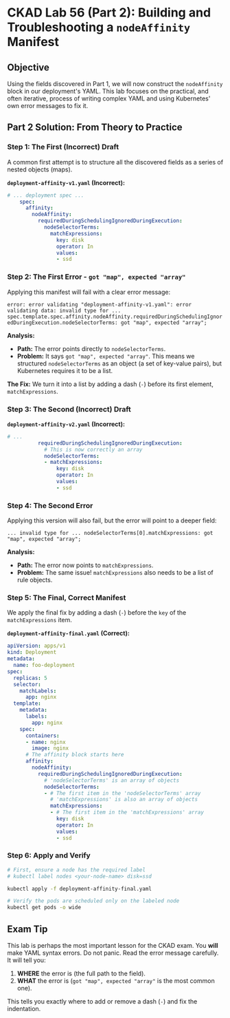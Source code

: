 # CKAD Lab 56 (Part 2): Building and Troubleshooting a `nodeAffinity` Manifest

## Objective
Using the fields discovered in Part 1, we will now construct the `nodeAffinity` block in our deployment's YAML. This lab focuses on the practical, and often iterative, process of writing complex YAML and using Kubernetes' own error messages to fix it.

## Part 2 Solution: From Theory to Practice

### Step 1: The First (Incorrect) Draft
A common first attempt is to structure all the discovered fields as a series of nested objects (maps).

**`deployment-affinity-v1.yaml` (Incorrect):**
```yaml
# ... deployment spec ...
    spec:
      affinity:
        nodeAffinity:
          requiredDuringSchedulingIgnoredDuringExecution:
            nodeSelectorTerms:
              matchExpressions:
                key: disk
                operator: In
                values:
                - ssd
```

### Step 2: The First Error - `got "map", expected "array"`
Applying this manifest will fail with a clear error message:

`error: error validating "deployment-affinity-v1.yaml": error validating data: invalid type for ... spec.template.spec.affinity.nodeAffinity.requiredDuringSchedulingIgnoredDuringExecution.nodeSelectorTerms: got "map", expected "array";`

**Analysis:**
-   **Path:** The error points directly to `nodeSelectorTerms`.
-   **Problem:** It says `got "map", expected "array"`. This means we structured `nodeSelectorTerms` as an object (a set of key-value pairs), but Kubernetes requires it to be a list.

**The Fix:** We turn it into a list by adding a dash (`-`) before its first element, `matchExpressions`.

### Step 3: The Second (Incorrect) Draft

**`deployment-affinity-v2.yaml` (Incorrect):**
```yaml
# ...
          requiredDuringSchedulingIgnoredDuringExecution:
            # This is now correctly an array
            nodeSelectorTerms:
            - matchExpressions:
                key: disk
                operator: In
                values:
                - ssd
```

### Step 4: The Second Error
Applying this version will also fail, but the error will point to a deeper field:

`... invalid type for ... nodeSelectorTerms[0].matchExpressions: got "map", expected "array";`

**Analysis:**
-   **Path:** The error now points to `matchExpressions`.
-   **Problem:** The same issue! `matchExpressions` also needs to be a list of rule objects.

### Step 5: The Final, Correct Manifest
We apply the final fix by adding a dash (`-`) before the `key` of the `matchExpressions` item.

**`deployment-affinity-final.yaml` (Correct):**
```yaml
apiVersion: apps/v1
kind: Deployment
metadata:
  name: foo-deployment
spec:
  replicas: 5
  selector:
    matchLabels:
      app: nginx
  template:
    metadata:
      labels:
        app: nginx
    spec:
      containers:
      - name: nginx
        image: nginx
      # The affinity block starts here
      affinity:
        nodeAffinity:
          requiredDuringSchedulingIgnoredDuringExecution:
            # 'nodeSelectorTerms' is an array of objects
            nodeSelectorTerms:
            - # The first item in the 'nodeSelectorTerms' array
              # 'matchExpressions' is also an array of objects
              matchExpressions:
              - # The first item in the 'matchExpressions' array
                key: disk
                operator: In
                values:
                - ssd
```

### Step 6: Apply and Verify
```bash
# First, ensure a node has the required label
# kubectl label nodes <your-node-name> disk=ssd

kubectl apply -f deployment-affinity-final.yaml

# Verify the pods are scheduled only on the labeled node
kubectl get pods -o wide
```

## Exam Tip
This lab is perhaps the most important lesson for the CKAD exam. You **will** make YAML syntax errors. Do not panic. Read the error message carefully. It will tell you:
1.  **WHERE** the error is (the full path to the field).
2.  **WHAT** the error is (`got "map", expected "array"` is the most common one).

This tells you exactly where to add or remove a dash (`-`) and fix the indentation.
